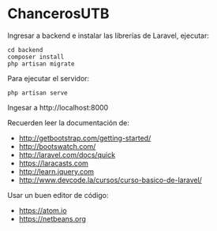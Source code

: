 ChancerosUTB
============

Ingresar a backend e instalar las librerías de Laravel, ejecutar:

    cd backend
    composer install
    php artisan migrate

Para ejecutar el servidor:

    php artisan serve

Ingesar a http://localhost:8000

Recuerden leer la documentación de:

* http://getbootstrap.com/getting-started/
* http://bootswatch.com/
* http://laravel.com/docs/quick
* https://laracasts.com
* http://learn.jquery.com
* http://www.devcode.la/cursos/curso-basico-de-laravel/

Usar un buen editor de código:

* https://atom.io
* https://netbeans.org

